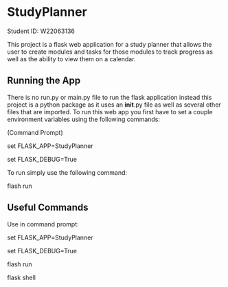 # StudyPlanner
Student ID: W22063136

This project is a flask web application for a study planner that allows the user to create modules and tasks for those modules to track progress as well as the ability to view them on a calendar.

## Running the App
There is no run.py or main.py file to run the flask application instead this project is a python package as it uses an __init__.py file as well as several other files that are imported. To run this web app you first have to set a couple environment variables using the following commands:

(Command Prompt)

set FLASK_APP=StudyPlanner

set FLASK_DEBUG=True

To run simply use the following command:

flash run


## Useful Commands
Use in command prompt:

set FLASK_APP=StudyPlanner

set FLASK_DEBUG=True

flash run

flask shell

